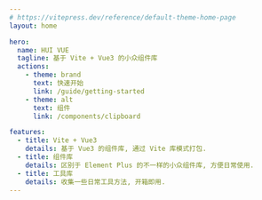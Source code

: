 ```yaml
---
# https://vitepress.dev/reference/default-theme-home-page
layout: home

hero:
  name: HUI VUE
  tagline: 基于 Vite + Vue3 的小众组件库
  actions:
    - theme: brand
      text: 快速开始
      link: /guide/getting-started
    - theme: alt
      text: 组件
      link: /components/clipboard

features:
  - title: Vite + Vue3
    details: 基于 Vue3 的组件库, 通过 Vite 库模式打包.
  - title: 组件库
    details: 区别于 Element Plus 的不一样的小众组件库, 方便日常使用.
  - title: 工具库
    details: 收集一些日常工具方法, 开箱即用.
---
```

